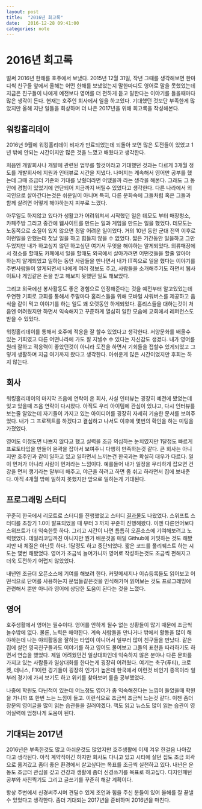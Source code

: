 ```yaml
---
layout: post
title:  "2016년 회고록"
date:   2016-12-28 09:41:00
categories: note
---
```


# 2016년 회고록

벌써 2016년 한해를 호주에서 보냈다. 
2015년 12월 31일, 작년 그때를 생각해보면 한마디씩 친구들 앞에서 올해는 어떤 한해를 보냈었는지 말한마디도 영어로 말을 못했었는데
지금은 친구들이 나에게 예전보다 영어를 더 편하게 듣고 말한다는 이야기를 들을때마다 많은 생각이 든다.
현재는 호주인 회사에서 일을 하고있다. 기대했던 것보단 부족한게 많았지만 올해 지난 일들을 회상하며 더 나은 2017년을 위해 회고록을 작성해본다.


## 워킹홀리데이

2016년 9월에 워킹홀리데이 비자가 만료되었는데 되돌아 보면 많은 도전들이 있었고 1년 밖에 안되는 시간이지만 많은 것을 느꼈고 배웠다고 생각한다. 

처음엔 개발회사나 개발에 관련된 업무를 할것이라고 기대했던 것과는 다르게 3개월 정도를 개발회사에 지원과 인터뷰로 시간을 지냈다. 나머지는 계속해서 영어만 공부를 했는데 그때 조금더 기준와 기대를 낮췄더라면 어땠을까 라는 생각을 해본다. 그래도 그 동안에 경험이 있었기에 연단되어 지금까지 버틸수 있었다고 생각한다. 다른 나라에서 외국인으로 살아간다는것은 쉬운일이 아니며 특히, 다른 문화속에 그들처럼 혹은 그들과 함께 살려면 어떻게 해야하는지 피부로 느꼈다. 

아무일도 하지않고 있다가 생활고가 어려워져서 시작했던 일은 데모도 부터 매장청소, 카페주방 그리고 중간에 웹사이트를 만드는 일과 게임을 만드는 일을 했었다. 데모도는 노동쪽으로 소질이 있지 않으면 정말 어려운 일이었다. 거의 10년 동안 군대 전역 이후로 이런일을 안했는데 첫날 일을 하고 힘들지 않을 수 없었다. 짧은 기간동안 일을하고 그만두었지만 내가 하고싶지 않던 하고싶던 여기서 무엇을 해야하는 알게되었다. 의류매장에서 청소를 할때도 카페에서 일을 할때도 외국에서 살아가려면 어떤것들을 할줄 알아야 하는지 알게되었고 일하는 동안 사람들을 만나면서 내가 IT쪽으로 일을 했다는 이야기를 주변사람들이 알게되면서 나에게 여러 정보도 주고, 사람들을 소개해주기도 하면서 웹사이트나 게임같은 돈을 받고 해보지 못했던 일도 해보았다.

그리고 외국에선 봉사활동도 좋은 경험으로 인정해준다는 것을 예전부터 알고있었는데 우연한 기회로 교회를 통해서 주말마다 홈리스들을 위해 모바일 샤워버스를 제공하고 음식을 같이 먹고 이야기를 하는 일도 꽤 오랫동안 하게되었다. 홈리스들을 대하는것이 처음엔 어려웠지만 하면서 익숙해지고 꾸준하게 열심히 일한 모습에 교회에서 레퍼런스도 받을 수 있었다.

워킹홀리데이를 통해서 호주에 적응을 잘 할수 있었다고 생각한다. 서양문화를 배울수 있는 기회였고 다른 어떤나라에 가도 잘 지낼수 수 있다는 자신감도 생겼다. 내가 영어를 원래 잘하고 적응력이 좋았던것이 아니라 도전을 하면서 기회들을 접할수 있게되었고 그렇게 생활하며 지금 여기까지 왔다고 생각한다. 아쉬운게 많은 시간이었지만 후회는 하지 않는다. 


## 회사

워킹홀리데이의 마지막 즈음에 연락이 온 회사, 사실 인터뷰는 굉장히 예전에 봤었는데 잊고 있을때 즈음 연락이 다시왔다. 아직도 우리 아이템에 관심이 있냐고, 다시 인터뷰를 보는줄 알았는데 자기들이 가지고 있는 아이디어를 굉장히 자세히 기술한 문서를 보여주었다. 내가 그 프로젝트를 하겠다고 결심하고 나서도 이후에 몇번의 확인을 하는 미팅을 가졌었다. 

영어도 이정도면 나쁘지 않다고 했고 실력을 조금 의심하는 눈치였지만 1달정도 빠르게 프로토타입을 만들어 윤곽을 잡아서 보여주니 다행히 만족하는것 같다. 큰 회사는 아니지만 호주인과 같이 일하고 있고 일하면서 느끼는건 한국과는 확실히 대우가 다르다. 일이 먼저가 아니라 사람이 먼저라는 느낌이다. 예를들어 내가 일정을 무리하게 잡으면 건강을 먼저 챙기라는 말부터 해주고, 야근을 하려고 하면 좀 쉬고 하라면서 집에 보내준다. 아직 4개월 밖에 일하지 못했지만 앞으로 일하는게 기대된다.

## 프로그래밍 스터디

꾸준히 한국에서 리모트로 스터디를 진행했었고 스터디 [결과물](https://itunes.apple.com/app/id1123429371)도 나왔었다. 스위프트 스터디를 초창기 1.0이 발표되었을 때 부터 3 까지 꾸준히 진행해왔다. 이젠 다른언어보다 스위프트가 더 익숙한듯 하다. 그리고 시간이 나면 틈틈히 오픈소스에 기여해보려고 노력했었다. 데일리코딩까진 아니지만 뭔가 배운것을 매일 Github에 커밋하는 것도 해봤지만 내 체질은 아닌듯 하다. 1달정도 하고 중단되었다. 짧은 코드를 풀리퀘스트 하는 시도는 몇번 해봤었다. 영어가 조금씩 늘어가니까 영어로 작성하는것도 조금씩 편해지고 더욱 도전하기 어렵지 않았었다. 

내년엔 조금더 오픈소스에 기여를 해보려 한다. 커밋메세지나 이슈등록들도 읽어보고 어떤식으로 단어를 사용하는지 문법들같은것을 인식해가며 읽어보는 것도 프로그래밍에 관련해서 뿐만 아니라 영어에 상당한 도움이 된다는 것을 느꼈다.

## 영어

호주생활에서 영어는 필수이다. 영어를 안하게 될수 없는 상황들이 많기 때문에 조금씩 늘수밖에 없다. 물론, 노력은 해야한다. 계속 사람들을 만나거나 밖에서 활동을 많이 해야하는데 나는 야외활동을 잘하는 타입이 아니어서 일부러 많이 친구들을 만났다. 같은 집에 살던 영국친구들과도 이야기를 하고 영어도 물어보고 그들의 표현을 따라하기도 하면서 연습을 했었다. 제일 어려웠던건 일상대화인데 익숙하지 않은 분야나 다른 문화를 가지고 있는 사람들과 일상대화를 한다는게 굉장히 어려웠다. 여기는 축구(푸티), 크로켓, 테니스, F1이런 경기들이 굉장히 인기가 높은데 한국에서 이런것 비인기 종목이라 일부러 경기에 가서 보기도 하고 위키를 찾아보며 룰을 공부했었다. 

나중에 학원도 다닌적이 있는데 어느정도 영어가 좀 익숙해진다는 느낌이 들었을때 학원을 가니까 또 한번 느는 느낌이 들고. 이런식으로 조금씩 조금씩 느는것 같다. 이젠 좀더 장문의 영어글을 많이 읽는 습관들을 길러야겠다. 책도 읽고 뉴스도 많이 읽는 습관이 영어실력에 엄청나게 도움이 된다. 

## 기대되는 2017년

2016년은 부족한것도 많고 아쉬운것도 많았지만 호주생활에 이제 겨우 한걸음 나아갔다고 생각된다. 아직 계약직이긴 하지만 회사도 다니고 있고 시티에 살던 집도 조금 외곽으로 옮겨갔고 좀더 좋은 환경에서 살고싶다는 목표를 조금씩 실천하고 있다. 내년은 운동도 조금더 관심을 갖고 건강과 생활에 좀더 신경쓰기를 목표로 하고싶다. 디자인패턴 공부와 사진찍기도 그리고 글쓰기를 꾸준히 해갈 계획이다. 

항상 주변에서 신경써주시며 견딜수 있게 조언과 힘을 주신 분들이 있어 올해를 잘 끝낼 수 있었다고 생각한다. 좀더 기대되는 2017년을 준비하며 2016년을 마친다.